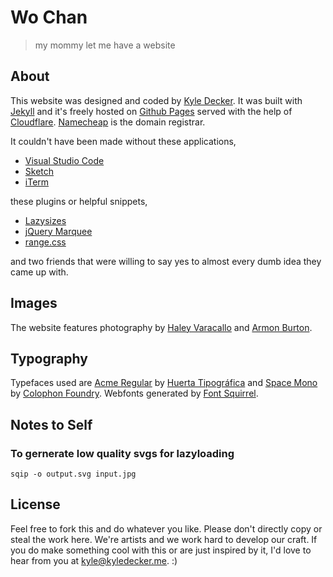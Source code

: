 # Wo Chan

> my mommy let me have a website

## About
This website was designed and coded by [Kyle Decker](https://kyledecker.me). It was built with [Jekyll](https://jekyllrb.com/) and it's freely hosted on [Github Pages](https://pages.github.com/) served with the help of [Cloudflare](https://www.cloudflare.com/). [Namecheap](https://www.namecheap.com/) is the domain registrar. 

It couldn't have been made without these applications,
- [Visual Studio Code](https://code.visualstudio.com/)
- [Sketch](https://www.sketchapp.com/)
- [iTerm](https://iterm2.com/)

these plugins or helpful snippets,
- [Lazysizes](https://github.com/aFarkas/lazysizes)
- [jQuery Marquee](https://github.com/aamirafridi/jQuery.Marquee)
- [range.css](http://danielstern.ca/range.css/#/)

and two friends that were willing to say yes to almost every dumb idea they came up with.

## Images
The website features photography by [Haley Varacallo](http://www.haleyvaracallo.com) and [Armon Burton](https://www.instagram.com/armbur).

## Typography
Typefaces used are [Acme Regular](https://fonts.google.com/specimen/Acme) by [Huerta Tipográfica](https://huertatipografica.com/en) and [Space Mono](https://fonts.google.com/specimen/Space+Mono) by [Colophon Foundry](https://www.colophon-foundry.org/). Webfonts generated by [Font Squirrel](https://www.fontsquirrel.com/tools/webfont-generator).

## Notes to Self
### To gernerate low quality svgs for lazyloading
```
sqip -o output.svg input.jpg
```

## License
Feel free to fork this and do whatever you like. Please don't directly copy or steal the work here. We're artists and we work hard to develop our craft. If you do make something cool with this or are just inspired by it, I'd love to hear from you at kyle@kyledecker.me. :)
